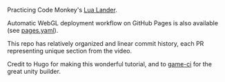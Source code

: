 Practicing Code Monkey's [Lua Lander](https://youtu.be/nGKd4yTP3M8?si=MLKIuNU28Sjii9XB).

Automatic WebGL deployment workflow on GitHub Pages is also available (see [pages.yaml](.github/workflows/pages.yaml)).

This repo has relatively organized and linear commit history, each PR representing unique section from the video.

Credit to Hugo for making this wonderful tutorial, and to [game-ci](https://game.ci/) for the great unity builder.
